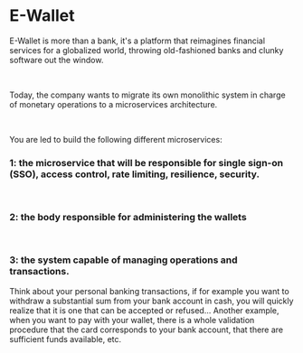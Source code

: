 # E-Wallet
E-Wallet is more than a bank, it's a platform that reimagines financial services for a globalized world, throwing old-fashioned banks and clunky software out the window.

​

Today, the company wants to migrate its own monolithic system in charge of monetary operations to a microservices architecture.

​

You are led to build the following different microservices:

### 1: the microservice that will be responsible for single sign-on (SSO), access control, rate limiting, resilience, security.

​

### 2: the body responsible for administering the wallets

​

### 3: the system capable of managing operations and transactions.

Think about your personal banking transactions, if for example you want to withdraw a substantial sum from your bank account in cash, you will quickly realize that it is one that can be accepted or refused... Another example, when you want to pay with your wallet, there is a whole validation procedure that the card corresponds to your bank account, that there are sufficient funds available, etc.
